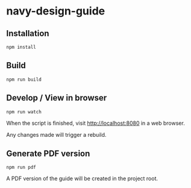 # navy-design-guide

## Installation

`npm install`

## Build

`npm run build`

## Develop / View in browser

`npm run watch`

When the script is finished, visit
[http://localhost:8080](http://localhost:8080) in a web browser.

Any changes made will trigger a rebuild.

## Generate PDF version

`npm run pdf`

A PDF version of the guide will be created in the project root.
